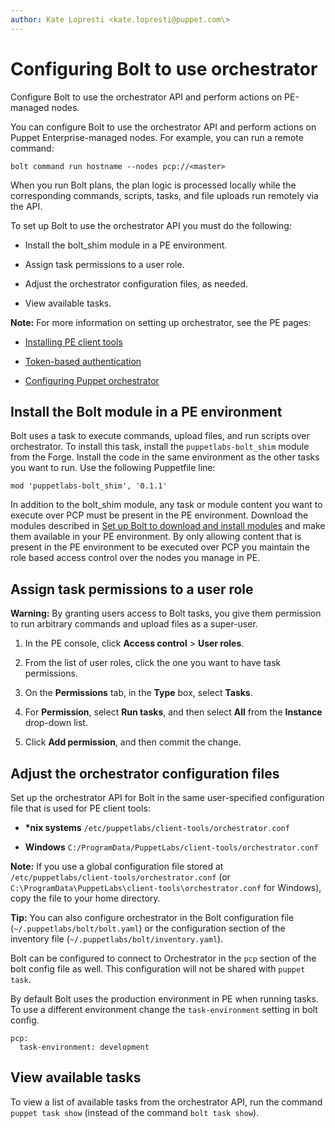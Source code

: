 ```yaml
---
author: Kate Lopresti <kate.lopresti@puppet.com\>
---
```


# Configuring Bolt to use orchestrator

Configure Bolt to use the orchestrator API and perform actions on PE-managed nodes.

You can configure Bolt to use the orchestrator API and perform actions on Puppet Enterprise-managed nodes. For example, you can run a remote command:

```
bolt command run hostname --nodes pcp://<master> 
```

When you run Bolt plans, the plan logic is processed locally while the corresponding commands, scripts, tasks, and file uploads run remotely via the API.

To set up Bolt to use the orchestrator API you must do the following:

-   Install the bolt\_shim module in a PE environment.

-   Assign task permissions to a user role.

-   Adjust the orchestrator configuration files, as needed.

-   View available tasks.


**Note:** For more information on setting up orchestrator, see the PE pages:

-    [Installing PE client tools](https://puppet.com/docs/pe/2018.1/installing/installing_pe_client_tools.html) 

-    [Token-based authentication](https://puppet.com/docs/pe/2018.1/rbac/rbac_token_auth_intro.html#token-based-authentication) 

-    [Configuring Puppet orchestrator](https://puppet.com/docs/pe/2018.1/orchestrator/configuring_puppet_orchestrator.html) 


## Install the Bolt module in a PE environment

Bolt uses a task to execute commands, upload files, and run scripts over orchestrator. To install this task, install the `puppetlabs-bolt_shim` module from the Forge. Install the code in the same environment as the other tasks you want to run. Use the following Puppetfile line:

```
mod 'puppetlabs-bolt_shim', '0.1.1'
```

In addition to the bolt\_shim module, any task or module content you want to execute over PCP must be present in the PE environment. Download the modules described in [Set up Bolt to download and install modules](installing_tasks_from_the_forge.md#) and make them available in your PE environment. By only allowing content that is present in the PE environment to be executed over PCP you maintain the role based access control over the nodes you manage in PE.

## Assign task permissions to a user role

**Warning:** By granting users access to Bolt tasks, you give them permission to run arbitrary commands and upload files as a super-user.

1.  In the PE console, click **Access control** \> **User roles**.

2.  From the list of user roles, click the one you want to have task permissions.

3.  On the **Permissions** tab, in the **Type** box, select **Tasks**.

4.  For **Permission**, select **Run tasks**, and then select **All** from the **Instance** drop-down list.

5.  Click **Add permission**, and then commit the change.


## Adjust the orchestrator configuration files

Set up the orchestrator API for Bolt in the same user-specified configuration file that is used for PE client tools:

-    **\*nix systems** `/etc/puppetlabs/client-tools/orchestrator.conf` 

-    **Windows** `C:/ProgramData/PuppetLabs/client-tools/orchestrator.conf` 


**Note:** If you use a global configuration file stored at `/etc/puppetlabs/client-tools/orchestrator.conf` \(or `C:\ProgramData\PuppetLabs\client-tools\orchestrator.conf` for Windows\), copy the file to your home directory.

**Tip:** You can also configure orchestrator in the Bolt configuration file \(`~/.puppetlabs/bolt/bolt.yaml`\) or the configuration section of the inventory file \(`~/.puppetlabs/bolt/inventory.yaml`\).

Bolt can be configured to connect to Orchestrator in the `pcp` section of the bolt config file as well. This configuration will not be shared with `puppet task`.

By default Bolt uses the production environment in PE when running tasks. To use a different environment change the `task-environment` setting in bolt config.

```
pcp:
  task-environment: development
```

## View available tasks

To view a list of available tasks from the orchestrator API, run the command `puppet task show` \(instead of the command `bolt task show`\).

